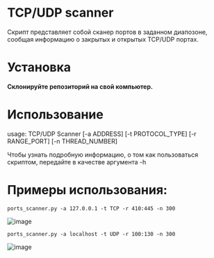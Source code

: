 # TCP/UDP scanner
Скрипт представляет собой сканер портов в заданном диапозоне, сообщая информацию о закрытых и открытых TCP/UDP портах.

# Установка
**Склонируйте репозиторий на свой компьютер.**

# Использование 
usage: TCP/UDP Scanner [-a ADDRESS] [-t PROTOCOL_TYPE] [-r RANGE_PORT] [-n THREAD_NUMBER]

Чтобы узнать подробную информацию, о том как пользоваться скриптом, передайте в качестве аргумента -h

# Примеры использования:
```ports_scanner.py -a 127.0.0.1 -t TCP -r 410:445 -n 300```

![image](https://user-images.githubusercontent.com/70903393/162487414-67590cea-b0fe-4612-9691-7dec13321c37.png)

`ports_scanner.py -a localhost -t UDP -r 100:130 -n 300`

![image](https://user-images.githubusercontent.com/70903393/162487779-75e96a40-4387-41d3-8461-2860ca59a17c.png)
